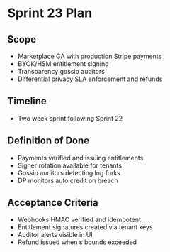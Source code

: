 # Sprint 23 Plan

## Scope

- Marketplace GA with production Stripe payments
- BYOK/HSM entitlement signing
- Transparency gossip auditors
- Differential privacy SLA enforcement and refunds

## Timeline

- Two week sprint following Sprint 22

## Definition of Done

- Payments verified and issuing entitlements
- Signer rotation available for tenants
- Gossip auditors detecting log forks
- DP monitors auto credit on breach

## Acceptance Criteria

- Webhooks HMAC verified and idempotent
- Entitlement signatures created via tenant keys
- Auditor alerts visible in UI
- Refund issued when ε bounds exceeded
